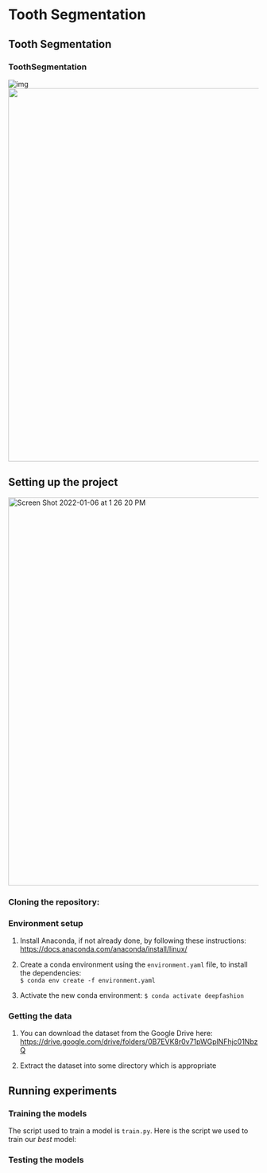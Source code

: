 # Tooth Segmentation
## Tooth Segmentation
### ToothSegmentation
![img](attributes.jpg)
<img src="https://user-images.githubusercontent.com/2417792/56816446-9086d900-6811-11e9-9afa-ce3787d50558.png" width=750 />
## Setting up the project
<img width="780" alt="Screen Shot 2022-01-06 at 1 26 20 PM" src="https://user-images.githubusercontent.com/6019935/150260947-4d8a8601-5cc0-4e6d-8890-d1ae2d5bae98.png">

### Cloning the repository:
### Environment setup

1. Install Anaconda, if not already done, by following these instructions:
https://docs.anaconda.com/anaconda/install/linux/  

2. Create a conda environment using the `environment.yaml` file, to install the dependencies:  
`$ conda env create -f environment.yaml`

3. Activate the new conda environment:
`$ conda activate deepfashion`
### Getting the data

1. You can download the dataset from the Google Drive here:
https://drive.google.com/drive/folders/0B7EVK8r0v71pWGplNFhjc01NbzQ

2. Extract the dataset into some directory which is appropriate
 ## Running experiments

### Training the models

The script used to train a model is `train.py`. Here is the script we used to train our *best* model:
### Testing the models
